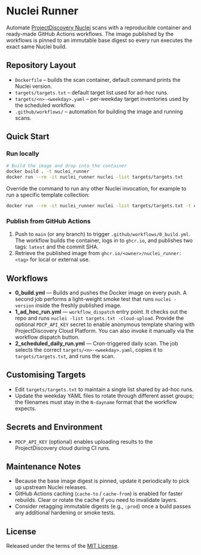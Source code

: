 # Nuclei Runner

Automate [ProjectDiscovery Nuclei](https://github.com/projectdiscovery/nuclei) scans with a reproducible container and ready-made GitHub Actions workflows. The image published by the workflows is pinned to an immutable base digest so every run executes the exact same Nuclei build.

## Repository Layout

- `Dockerfile` – builds the scan container, default command prints the Nuclei version.
- `targets/targets.txt` – default target list used for ad-hoc runs.
- `targets/<n>-<weekday>.yaml` – per-weekday target inventories used by the scheduled workflow.
- `.github/workflows/` – automation for building the image and running scans.

## Quick Start

### Run locally

```bash
# Build the image and drop into the container
docker build . -t nuclei_runner
docker run --rm -it nuclei_runner nuclei -list targets/targets.txt
```

Override the command to run any other Nuclei invocation, for example to run a specific template collection:

```bash
docker run --rm -it nuclei_runner nuclei -list targets/targets.txt -t cves/2024/
```

### Publish from GitHub Actions

1. Push to `main` (or any branch) to trigger `.github/workflows/0_build.yml`.
   The workflow builds the container, logs in to `ghcr.io`, and publishes two tags: `latest` and the commit SHA.
2. Retrieve the published image from `ghcr.io/<owner>/nuclei_runner:<tag>` for local or external use.

## Workflows

- **0_build.yml** &mdash; Builds and pushes the Docker image on every push. A second job performs a light-weight smoke test that runs `nuclei -version` inside the freshly published image.
- **1_ad_hoc_run.yml** &mdash; `workflow_dispatch` entry point. It checks out the repo and runs `nuclei -list targets.txt -cloud-upload`. Provide the optional `PDCP_API_KEY` secret to enable anonymous template sharing with ProjectDiscovery Cloud Platform. You can also invoke it manually via the workflow dispatch button.
- **2_scheduled_daily_run.yml** &mdash; Cron-triggered daily scan. The job selects the correct `targets/<n>-<weekday>.yaml`, copies it to `targets/targets.txt`, and runs the scan.

## Customising Targets

- Edit `targets/targets.txt` to maintain a single list shared by ad-hoc runs.
- Update the weekday YAML files to rotate through different asset groups; the filenames must stay in the `N-dayname` format that the workflow expects.

## Secrets and Environment

- `PDCP_API_KEY` (optional) enables uploading results to the ProjectDiscovery cloud during CI runs.

## Maintenance Notes

- Because the base image digest is pinned, update it periodically to pick up upstream Nuclei releases.
- GitHub Actions caching (`cache-to` / `cache-from`) is enabled for faster rebuilds. Clear or rotate the cache if you need to invalidate layers.
- Consider retagging immutable digests (e.g., `:prod`) once a build passes any additional hardening or smoke tests.

## License

Released under the terms of the [MIT License](LICENSE).
